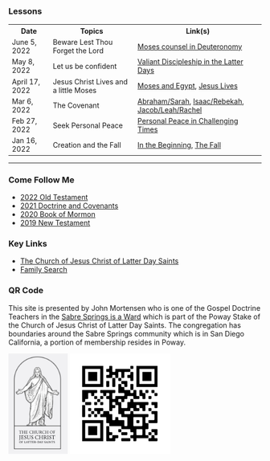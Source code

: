 ### Lessons
<table>
   <tr>
        <th>Date</th>
        <th>Topics</th>
        <th>Link(s)</th>
    </tr>
   <tr>
        <td>June 5, 2022</td>
        <td>Beware Lest Thou Forget the Lord</td>
        <td><a href="/docs/otlessons/bewarelestthouforget">Moses counsel in Deuteronomy</a></td>
   </tr>
   <tr>
        <td>May 8, 2022</td>
        <td>Let us be confident</td>
        <td><a href="/docs/conference/valiantdiscipleship">Valiant Discipleship in the Latter Days</a></td>
   </tr>
   <tr>
        <td>April 17, 2022</td>
        <td>Jesus Christ Lives and a little Moses</td>
        <td><a href="/docs/otlessons/moses_egypt">Moses and Egypt</a>, <a href="/docs/otlessons/jesus_lives">Jesus Lives</a></td>
   </tr>
   <tr>
        <td>Mar 6, 2022</td>
        <td>The Covenant</td>
        <td><a href="/docs/otlessons/abrahamcovenant">Abraham/Sarah</a>, <a href="/docs/otlessons/isaac_rebekah">Isaac/Rebekah</a>, <a href="/docs/otlessons/jacob_leah_rachel">Jacob/Leah/Rachel</a></td>
    </tr>
    <tr>
        <td>Feb 27, 2022</td>
        <td>Seek Personal Peace</td>
        <td><a href="/docs/conference/personalpeace">Personal Peace in Challenging Times</a></td>
    </tr>
    <tr>
        <td>Jan 16, 2022</td>
        <td>Creation and the Fall</td>
       <td><a href="/docs/otlessons/thebeginning">In the Beginning</a>, <a href="/docs/otlessons/thefall">The Fall</a></td>
    </tr>
</table>
<hr>


### Come Follow Me
* [2022 Old Testament](https://abn.churchofjesuschrist.org/study/manual/come-follow-me-for-sunday-school-old-testament-2022?lang=eng)
* [2021 Doctrine and Covenants](https://abn.churchofjesuschrist.org/study/manual/come-follow-me-for-sunday-school-doctrine-and-covenants-2021?lang=eng)
* [2020 Book of Mormon](https://abn.churchofjesuschrist.org/study/manual/come-follow-me-for-sunday-school-book-of-mormon-2020?lang=eng)
* [2019 New Testament](https://abn.churchofjesuschrist.org/study/manual/come-follow-me-for-sunday-school-new-testament-2019?lang=eng)

### Key Links
* [The Church of Jesus Christ of Latter Day Saints](https://www.churchofjesuschrist.org/?lang=eng)
* [Family Search](https://www.familysearch.org/)

### QR Code

This site is presented by John Mortensen who is one of the Gospel Doctrine Teachers in the [Sabre Springs is a Ward](https://www.churchofjesuschrist.org/comeuntochrist/requests/church/find-a-church/results?location=11310+Spring+Meadow+Ln%2C+San+Diego+CA) which is part of the Poway Stake of the Church of Jesus Christ of Latter Day Saints.   The congregation has boundaries around the Sabre Springs community which is in San Diego California, a portion of membership resides in Poway.

<img src="/docs/assets/images/cofjc.png" height=200 alt=""> <img src="/docs/assets/images/qrcode.png" height=200 alt="">
